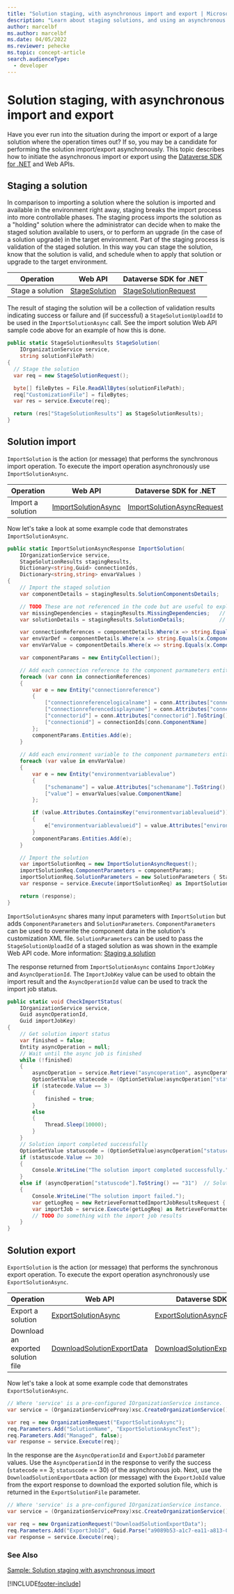 ```yaml
---
title: "Solution staging, with asynchronous import and export | Microsoft Docs"
description: "Learn about staging solutions, and using an asynchronous job for import and export of large solution files."
author: marcelbf
ms.author: marcelbf
ms.date: 04/05/2022
ms.reviewer: pehecke
ms.topic: concept-article
search.audienceType: 
  - developer
---
```


# Solution staging, with asynchronous import and export

<!-- [!INCLUDE[applies-to-all](../includes/applies-to-all.md)] -->

Have you ever run into the situation during the import or export of a large solution where the operation times out? If so, you may be a candidate for performing the solution import/export asynchronously. This topic describes how to initiate the asynchronous import or export using the [Dataverse SDK for .NET](https://www.nuget.org/packages/Microsoft.CrmSdk.CoreAssemblies/) and Web APIs.

## Staging a solution

In comparison to importing a solution where the solution is imported and available in the environment right away, staging breaks the import process into more controllable phases. The staging process imports the solution as a "holding" solution where the administrator can decide when to make the staged solution available to users, or to perform an upgrade (in the case of a solution upgrade) in the target environment. Part of the staging process is validation of the staged solution. In this way you can stage the solution, know that the solution is valid, and schedule when to apply that solution or upgrade to the target environment.


| Operation | Web API | Dataverse SDK for .NET |
| --- | --- | --- |
| Stage a solution | [StageSolution](/dynamics365/customer-engagement/web-api/stagesolution) | [StageSolutionRequest](/dotnet/api/microsoft.crm.sdk.messages.stagesolutionrequest) |

The result of staging the solution will be a collection of validation results indicating success or failure and (if successful) a `StageSolutionUploadId` to be used in the `ImportSolutionAsync` call. See the import solution Web API sample code above for an example of how this is done.

<!-- code language="csharp" source="~/powerapps-samples/cds/orgsvc/c#/SolutionStageAndImport/Program.cs" id="snippet_stage-solution" -->

```csharp
public static StageSolutionResults StageSolution(
    IOrganizationService service,
    string solutionFilePath)
{
  // Stage the solution
  var req = new StageSolutionRequest();

  byte[] fileBytes = File.ReadAllBytes(solutionFilePath);
  req["CustomizationFile"] = fileBytes;
  var res = service.Execute(req);

  return (res["StageSolutionResults"] as StageSolutionResults);
}
```

## Solution import

`ImportSolution` is the action (or message) that performs the synchronous import operation. To execute the import operation asynchronously use `ImportSolutionAsync`.

| Operation | Web API | Dataverse SDK for .NET |
| --- | --- | --- |
| Import a solution | [ImportSolutionAsync](/dynamics365/customer-engagement/web-api/importsolutionasync) | [ImportSolutionAsyncRequest](/dotnet/api/microsoft.crm.sdk.messages.importsolutionasyncrequest) |

Now let's take a look at some example code that demonstrates `ImportSolutionAsync`.

<!-- code language="csharp" source="~/powerapps-samples/cds/orgsvc/c#/SolutionStageAndImport/Program.cs" id="snippet_import-solution-async" -->

```csharp
public static ImportSolutionAsyncResponse ImportSolution(
    IOrganizationService service,
    StageSolutionResults stagingResults,
    Dictionary<string,Guid> connectionIds,
    Dictionary<string,string> envarValues )
{
    // Import the staged solution
    var componentDetails = stagingResults.SolutionComponentsDetails;

    // TODO These are not referenced in the code but are useful to explore
    var missingDependencies = stagingResults.MissingDependencies;   // Contains missing dependencies
    var solutionDetails = stagingResults.SolutionDetails;           // Contains solution details

    var connectionReferences = componentDetails.Where(x => string.Equals(x.ComponentTypeName, "connectionreference"));
    var envVarDef = componentDetails.Where(x => string.Equals(x.ComponentTypeName, "environmentvariabledefinition"));
    var envVarValue = componentDetails.Where(x => string.Equals(x.ComponentTypeName, "environmentvariablevalue"));

    var componentParams = new EntityCollection();

    // Add each connection reference to the component parmameters entity collection.
    foreach (var conn in connectionReferences)
    {
        var e = new Entity("connectionreference")
        {
            ["connectionreferencelogicalname"] = conn.Attributes["connectionreferencelogicalname"].ToString(),
            ["connectionreferencedisplayname"] = conn.Attributes["connectionreferencedisplayname"].ToString(),
            ["connectorid"] = conn.Attributes["connectorid"].ToString(),
            ["connectionid"] = connectionIds[conn.ComponentName]
        };
        componentParams.Entities.Add(e);
    }
            
    // Add each environment variable to the component parmameters entity collection.
    foreach (var value in envVarValue)
    {
        var e = new Entity("environmentvariablevalue")
        {
            ["schemaname"] = value.Attributes["schemaname"].ToString(),
            ["value"] = envarValues[value.ComponentName]
        };

        if (value.Attributes.ContainsKey("environmentvariablevalueid"))
        {
            e["environmentvariablevalueid"] = value.Attributes["environmentvariablevalueid"].ToString();
        }
        componentParams.Entities.Add(e);
    }

    // Import the solution
    var importSolutionReq = new ImportSolutionAsyncRequest();
    importSolutionReq.ComponentParameters = componentParams;
    importSolutionReq.SolutionParameters = new SolutionParameters { StageSolutionUploadId = stagingResults.StageSolutionUploadId };
    var response = service.Execute(importSolutionReq) as ImportSolutionAsyncResponse;

    return (response);
}
```

<!-- ```csharp
private void ImportSolutionUsingJob(HttpClient httpClient, string filepath) 
{ 
  HttpRequestMessage request = null; 

  try 
  { 
    byte[] fileBytes = File.ReadAllBytes(filepath); 
    request = new HttpRequestMessage(HttpMethod.Post, "api/data/v9.1/ImportSolutionAsync"); 

    var str = @"[ 
    { 
      '@odata.type':'Microsoft.Dynamics.CRM.environmentvariablevalue', 
      'schemaname':'pa_EV1', 
      'environmentvariablevalueid': '04c897b5-b838-ea11-a813-000d3a5a4145', 
      'value':'testvalue1' 
    },
    { 
      '@odata.type':'Microsoft.Dynamics.CRM.environmentvariablevalue', 
      'schemaname':'pa_EV2', 
      'value':'testvalue2' 
    }, ]"; 

    var inputs = new JObject(); 
    var solParams = new JObject(); 

    // If you were using a staged solution, place its ID here.
    solParams["StageSolutionUploadId"] = Guid.Empty; 

    inputs["SolutionParameters"] = solParams; 
    inputs["OverwriteUnmanagedCustomizations"] = false; 
    inputs["PublishWorkflows"] = true; 
    inputs["CustomizationFile"] = Convert.ToBase64String(fileBytes); 
    inputs["ComponentParameters"] = JArray.Parse(str); 

    var body = JsonConvert.SerializeObject(inputs); 
    request.Content = new StringContent(body); 
    request.Content.Headers.ContentType = MediaTypeHeaderValue.Parse("application/json"); 

    //Send the HttpRequest 
    var response = httpClient.SendAsync(request); 
    response.Wait(); 

    var result = response.Result.Content.ReadAsStringAsync(); 
    result.Wait(); 

    var jsonRes = JsonConvert.DeserializeObject(result.Result).ToString(); 
  }

  catch (Exception err) 
  { 
    throw new Exception(err.Message); 
  }
}
``` -->

`ImportSolutionAsync` shares many input parameters with `ImportSolution` but adds `ComponentParameters` and `SolutionParameters`. `ComponentParameters` can be used to overwrite the component data in the solution's customization XML file. `SolutionParameters` can be used to pass the `StageSolutionUploadId` of a staged solution as was shown in the example Web API code. More information: [Staging a solution](#staging-a-solution)

The response returned from `ImportSolutionAsync` contains `ImportJobKey` and `AsyncOperationId`. The `ImportJobKey` value can be used to obtain the import result and the `AsyncOperationId` value can be used to track the import job status.

<!-- code language="csharp" source="~/powerapps-samples/cds/orgsvc/c#/SolutionStageAndImport/Program.cs" id="snippet_check-import-status" -->

```csharp
public static void CheckImportStatus(
    IOrganizationService service,
    Guid asyncOperationId,
    Guid importJobKey)
{
    // Get solution import status
    var finished = false;
    Entity asyncOperation = null;
    // Wait until the async job is finished
    while (!finished)
    {
        asyncOperation = service.Retrieve("asyncoperation", asyncOperationId, new ColumnSet("statecode", "statuscode"));
        OptionSetValue statecode = (OptionSetValue)asyncOperation["statecode"];
        if (statecode.Value == 3)
        {
            finished = true;
        }
        else
        {
            Thread.Sleep(10000);
        }
    }
    // Solution import completed successfully
    OptionSetValue statuscode = (OptionSetValue)asyncOperation["statuscode"];
    if (statuscode.Value == 30)
    {
        Console.WriteLine("The solution import completed successfully.");
    }
    else if (asyncOperation["statuscode"].ToString() == "31")  // Solution import failed
    {
        Console.WriteLine("The solution import failed.");
        var getLogReq = new RetrieveFormattedImportJobResultsRequest { ImportJobId = importJobKey };
        var importJob = service.Execute(getLogReq) as RetrieveFormattedImportJobResultsResponse;
        // TODO Do something with the import job results
    }
}
```

## Solution export

`ExportSolution` is the action (or message) that performs the synchronous export operation. To execute the export operation asynchronously use `ExportSolutionAsync`.

| Operation | Web API | Dataverse SDK for .NET |
| --- | --- | --- |
| Export a solution | [ExportSolutionAsync](/dynamics365/customer-engagement/web-api/exportsolutionasync) | [ExportSolutionAsyncRequest](/dotnet/api/microsoft.crm.sdk.messages.exportsolutionasyncrequest) |
| Download an exported solution file | [DownloadSolutionExportData](/dynamics365/customer-engagement/web-api/downloadsolutionexportdata) | [DownloadSolutionExportDataRequest](/dotnet/api/microsoft.crm.sdk.messages.downloadsolutionexportdatarequest) |

Now let's take a look at some example code that demonstrates `ExportSolutionAsync`.

```csharp
// Where 'service' is a pre-configured IOrganizationService instance.
var service = (OrganizationServiceProxy)xsc.CreateOrganizationService();

var req = new OrganizationRequest("ExportSolutionAsync");
req.Parameters.Add("SolutionName", "ExportSolutionAsyncTest");
req.Parameters.Add("Managed", false);
var response = service.Execute(req);
```

In the response are the `AsyncOperationId` and `ExportJobId` parameter values. Use the `AsyncOperationId` in the response to verify the success (`statecode` == 3; `statuscode` == 30) of the asynchronous job. Next, use the `DownloadSolutionExportData` action (or message) with the `ExportJobId` value from the export response to download the exported solution file, which is returned in the `ExportSolutionFile` parameter.

```csharp
// Where 'service' is a pre-configured IOrganizationService instance.
var service = (OrganizationServiceProxy)xsc.CreateOrganizationService();

var req = new OrganizationRequest("DownloadSolutionExportData");
req.Parameters.Add("ExportJobId", Guid.Parse("a9089b53-a1c7-ea11-a813-000d3a14420d");
var response = service.Execute(req);
```

### See Also

[Sample: Solution staging with asynchronous import](/power-apps/developer/data-platform/org-service/samples/solution-stage-and-import)

[!INCLUDE[footer-include](../includes/footer-banner.md)]
